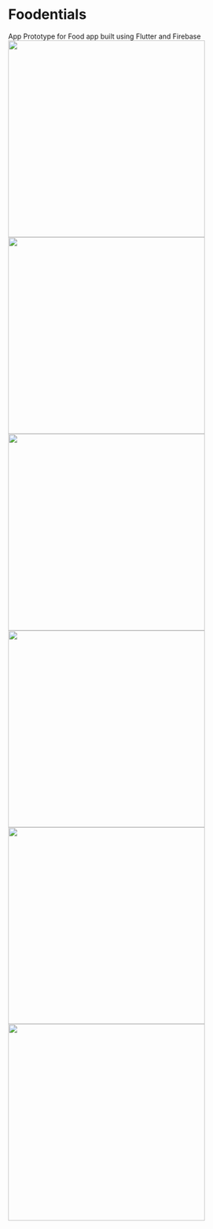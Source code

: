 # Foodentials

App Prototype for Food app built using Flutter and Firebase</br>
<img src="https://github.com/denrix0/martorder/blob/05db7666f17eceaa1837c858c6145a8895aeacd2/previews/preview%20(1).png" width="400">
<img src="https://github.com/denrix0/martorder/blob/05db7666f17eceaa1837c858c6145a8895aeacd2/previews/preview%20(2).png" width="400">
<img src="https://github.com/denrix0/martorder/blob/05db7666f17eceaa1837c858c6145a8895aeacd2/previews/preview%20(3).png" width="400">
<img src="https://github.com/denrix0/martorder/blob/05db7666f17eceaa1837c858c6145a8895aeacd2/previews/preview%20(4).png" width="400">
<img src="https://github.com/denrix0/martorder/blob/05db7666f17eceaa1837c858c6145a8895aeacd2/previews/preview%20(5).png" width="400">
<img src="https://github.com/denrix0/martorder/blob/05db7666f17eceaa1837c858c6145a8895aeacd2/previews/preview%20(6).png" width="400">
